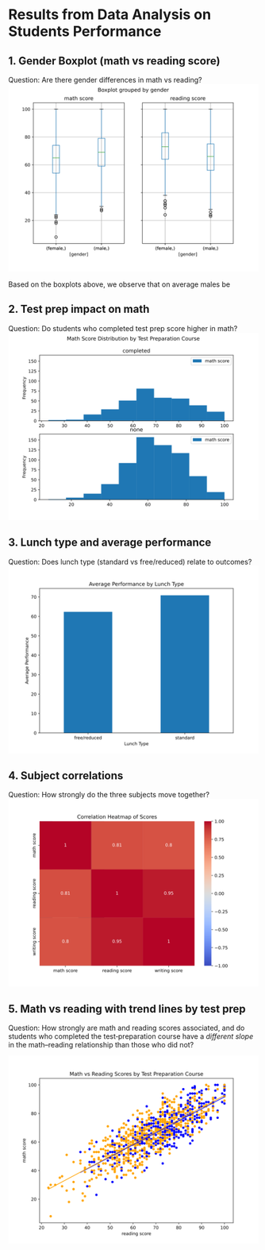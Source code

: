 
# Results from Data Analysis on Students Performance

## 1. Gender Boxplot (math vs reading score)
Question: Are there gender differences in math vs reading?
![plot](gender_boxplot.svg)

Based on the boxplots above, we observe that on average males be

## 2. Test prep impact on math
Question: Do students who completed test prep score higher in math?
![plot](test_prep_histogram.svg)

## 3. Lunch type and average performance
Question: Does lunch type (standard vs free/reduced) relate to outcomes?
![plot](lunch_avg_bar_chart.svg)

## 4. Subject correlations
Question: How strongly do the three subjects move together?
![plot](score_correlation_heatmap.svg)

## 5. Math vs reading with trend lines by test prep
Question: How strongly are math and reading scores associated, and do students who completed the test‑preparation course have a _different slope_ in the math–reading relationship than those who did not?

![plot](math_vs_reading_scatter.svg)